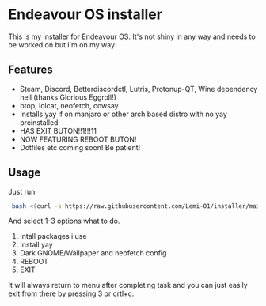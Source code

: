 
# Endeavour OS installer

This is my installer for Endeavour OS.
It's not shiny in any way and needs to be worked on but i'm on my way.


## Features

- Steam, Discord, Betterdiscordctl, Lutris, Protonup-QT, Wine dependency hell (thanks Glorious Eggroll!)
- btop, lolcat, neofetch, cowsay
- Installs yay if on manjaro or other arch based distro with no yay preinstalled
- HAS EXIT BUTON!!1!!!11
- NOW FEATURING REBOOT BUTON!
- Dotfiles etc coming soon! Be patient!


## Usage

Just run

```bash
 bash <(curl -s https://raw.githubusercontent.com/Lemi-01/installer/main/installer.sh)

```
And select 1-3 options what to do.
1. Intall packages i use
2. Install yay
3. Dark GNOME/Wallpaper and neofetch config
4. REBOOT
5. EXIT

It will always return to menu after completing task and you can just easily exit from there by pressing 3 or crtl+c.

